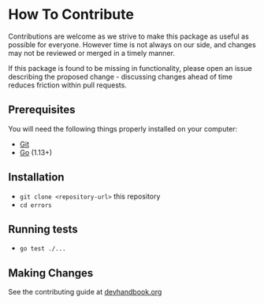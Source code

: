 # How To Contribute

Contributions are welcome as we strive to make this package as useful as
possible for everyone. However time is not always on our side, and changes may
not be reviewed or merged in a timely manner.

If this package is found to be missing in functionality, please open an issue
describing the proposed change - discussing changes ahead of time reduces
friction within pull requests.

## Prerequisites

You will need the following things properly installed on your computer:

- [Git](https://git-scm.com/)
- [Go](https://go.dev/) (1.13+)

## Installation

- `git clone <repository-url>` this repository
- `cd errors`

## Running tests

- `go test ./...`

## Making Changes

See the contributing guide at
[devhandbook.org](https://devhandbook.org/contributing)
